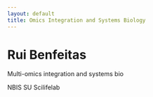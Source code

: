 ```yaml
---
layout: default
title: Omics Integration and Systems Biology
---
```


# Rui Benfeitas

Multi-omics integration and systems bio

NBIS
SU
Scilifelab